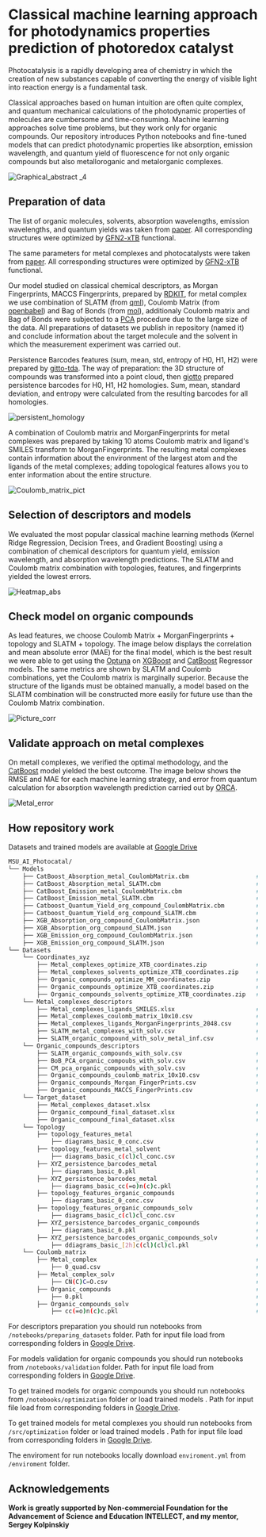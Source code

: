 # Classical machine learning approach for photodynamics properties prediction of photoredox catalyst

Photocatalysis is a rapidly developing area of chemistry in which the creation of new substances capable of converting the energy of visible light into reaction energy is a fundamental task.

Classical approaches based on human intuition are often quite complex, and quantum mechanical calculations of the photodynamic properties of molecules are cumbersome and time-consuming. Machine learning approaches solve time problems, but they work only for organic compounds.
Our repository introduces Python notebooks and fine-tuned models that can predict photodynamic properties like absorption, emission wavelength, and quantum yield of fluorescence for not only organic compounds but also metalloroganic and metalorganic complexes.

![Graphical_abstract _4](https://github.com/Yagr49/Photocatalyst_NN/assets/139890239/baa7d028-31b1-4d2f-9d0d-e23b00215197)





## Preparation of data

The list of organic molecules, solvents, absorption wavelengths, emission wavelengths, and quantum yields was taken from [paper](https://www.nature.com/articles/s41597-020-00634-8). All corresponding structures were optimized by [GFN2-xTB](https://xtb-docs.readthedocs.io/en/latest/) functional.

The same parameters for metal complexes and photocatalysts were taken from [paper](https://www.thieme-connect.com/products/ejournals/abstract/10.1055/a-1390-9065). All corresponding structures were optimized by [GFN2-xTB](https://xtb-docs.readthedocs.io/en/latest/) functional.

Our model studied on classical chemical descriptors, as Morgan Fingerprints, MACCS Fingerprints, prepared by [RDKIT](https://www.rdkit.org/), for metal complex we use combination of SLATM (from [qml](https://pypi.org/project/qml/)), Coulomb Matrix (from [openbabel](https://pypi.org/project/openbabel/#:~:text=Project%20description,-This%20is%20a&text=Open%20Babel%20is%20a%20chemical,%2C%20biochemistry%2C%20or%20related%20areas.)) and Bag of Bonds (from [mol](https://pypi.org/project/molml/)), additionaly Coulomb matrix and Bag of Bonds were subjected to a [PCA](https://scikit-learn.org/stable/modules/generated/sklearn.decomposition.PCA.html) procedure due to the large size of the data. All preparations of datasets we publish in repository (named it) and conclude information about the target molecule and the solvent in which the measurement experiment was carried out. 

Persistence Barcodes features (sum, mean, std, entropy of H0, H1, H2) were prepared by [gitto-tda](https://giotto-ai.github.io/gtda-docs/0.5.1/library.html). The way of preparation: the 3D structure of compounds was transformed into a point cloud, then [giotto](https://giotto-ai.github.io/gtda-docs/0.5.1/library.html) prepared persistence barcodes for H0, H1, H2 homologies. Sum, mean, standard deviation, and entropy were calculated from the resulting barcodes for all homologies.

![persistent_homology](https://github.com/Yagr49/Photocatalyst_NN/assets/139890239/330e2b50-c959-449f-b662-83aff6bdc519)

A combination of Coulomb matrix and MorganFingerprints for metal complexes was prepared by taking 10 atoms Coulomb matrix and ligand's SMILES transform to MorganFingerprints. The resulting metal complexes contain information about the environment of the largest atom and the ligands of the metal complexes; adding topological features allows you to enter information about the entire structure.

![Coulomb_matrix_pict](https://github.com/Yagr49/Photocatalyst_NN/assets/139890239/9c7e2980-3461-4e02-81f9-d99bcfe62748)




## Selection of descriptors and models

We evaluated the most popular classical machine learning methods (Kernel Ridge Regression, Decision Trees, and Gradient Boosting) using a combination of chemical descriptors for quantum yield, emission wavelength, and absorption wavelength predictions. The SLATM and Coulomb matrix combination with topologies, features, and fingerprints yielded the lowest errors.


![Heatmap_abs](https://github.com/Yagr49/Photocatalyst_NN/assets/139890239/8d5e8bf5-8429-4dc9-8422-62174ddbf842)


## Check model on organic compounds
As lead features, we choose Coulomb Matrix + MorganFingerprints + topology and SLATM + topology. The image below displays the correlation and mean absolute error (MAE) for the final model, which is the best result we were able to get using the [Optuna](https://arxiv.org/abs/1907.10902)  on [XGBoost](https://xgboost.readthedocs.io/en/stable/) and [CatBoost](https://catboost.ai/) Regressor models. The same metrics are shown by SLATM and Coulomb combinations, yet the Coulomb matrix is marginally superior. Because the structure of the ligands must be obtained manually, a model based on the SLATM combination will be constructed more easily for future use than the Coulomb Matrix combination.

![Picture_corr](https://github.com/Yagr49/Photocatalyst_NN/assets/139890239/df0e7113-a6bf-414d-968c-1b0609a6f06f)

## Validate approach on metal complexes

On metall complexes, we verified the optimal methodology, and the [CatBoost](https://catboost.ai/) model yielded the best outcome. The image below shows the RMSE and MAE for each machine learning strategy, and error from quantum calculation for absorption wavelength prediction carried out by [ORCA](https://orcaforum.kofo.mpg.de/).

![Metal_error](https://github.com/Yagr49/Photocatalyst_NN/assets/139890239/195d10db-f8b1-4a07-a8e9-6308ffc774e7)

## How repository work

Datasets and trained models are available at [Google Drive](https://drive.google.com/drive/u/2/folders/1KzQ7TYHFC6to7_y65IolNAQtIaz7IJ-O)

```bash
MSU_AI_Photocatal/
└── Models
    ├── CatBoost_Absorption_metal_CoulombMatrix.cbm                   # CatBoost model for Absorption wavelenght prediction trained on combination Coulomb Matrix 10x10 + ligand MorganFingerptints + topologies feautures 
    ├── CatBoost_Absorption_metal_SLATM.cbm                           # CatBoost model for Absorption wavelenght prediction trained on combination SLATM + topologies feautures 
    ├── CatBoost_Emission_metal_CoulombMatrix.cbm                     # CatBoost model for Emission wavelenght prediction trained on combination Coulomb Matrix 10x10 + ligand MorganFingerptints + topologies feautures 
    ├── CatBoost_Emission_metal_SLATM.cbm                             # CatBoost model for Emission wavelenght prediction trained on combination SLATM + topologies feautures 
    ├── Catboost_Quantum_Yield_org_compound_CoulombMatrix.cbm         # CatBoost model for Quantum Yield prediction trained on combination Coulomb Matrix 10x10 + ligand MorganFingerptints + topologies feautures 
    ├── Catboost_Quantum_Yield_org_compound_SLATM.cbm                 # CatBoost model for Quantum Yield prediction trained on combination SLATM + topologies feautures 
    ├── XGB_Absorption_org_compound_CoulombMatrix.json                # XGBoost model for Emission wavelenght prediction trained on combination Coulomb Matrix 10x10 + ligand MorganFingerptints + topologies feautures
    ├── XGB_Absorption_org_compound_SLATM.json                        # XGBoost model for Emission wavelenght prediction trained on combination SLATM + topologies feautures
    ├── XGB_Emission_org_compound_CoulombMatrix.json                  # XGBoost model for Emission wavelenght prediction trained on combination Coulomb Matrix 10x10 + ligand MorganFingerptints + topologies feautures
    ├── XGB_Emission_org_compound_SLATM.json                          # XGBoost model for Emission wavelenght prediction trained on combination SLATM + topologies feautures
└── Datasets
    └── Coordinates_xyz
        ├── Metal_complexes_optimize_XTB_coordinates.zip              # Archive of GFN2-xTB optimized metal complexes structures in .xyz format 
        ├── Metal_complexes_solvents_optimize_XTB_coordinates.zip     # Archive of GFN2-xTB optimized metal complex's solvents structures in .xyz format
        ├── Organic_compounds_optimize_MM_coordinates.zip             # Archive of Molecular Mechanics optimized organic compounds structures in .xyz format
        ├── Organic_compounds_optimize_XTB_coordinates.zip            # Archive of GFN2-xTB optimized organic compounds structures in .xyz format
        ├── Organic_compounds_solvents_optimize_XTB_coordinates.zip   # Archive of GFN2-xTB optimized organic compound's solvent structures in .xyz format
    └── Metal_complexes_descriptors
        ├── Metal_complexes_ligands_SMILES.xlsx                       # SMILES Dataset of ligands corresponding metal complex
        ├── Metal_complexes_coulomb_matrix_10x10.csv                  # Coulomb Matrix metal complex and solvents Dataset , shape 10x10
        ├── Metal_complexes_ligands_MorganFingerprints_2048.csv       # Morgan FingerPrints Dataset of ligands corresponding metal complex and solvents
        ├── SLATM_metal_complexes_with_solv.csv                       # SLATM metal complex and solvents Dataset
        ├── SLATM_organic_compound_with_solv_metal_inf.csv            # SLATM organic compounds and solvents Dataset with metal complexes charge distribution
    └── Organic_compounds_descriptors
        ├── SLATM_organic_compounds_with_solv.csv                     # SLATM organic compounds and solvents Dataset
        ├── BoB_PCA_organic_compoubs_with_solv.csv                    # Bag of Bonds after PCA for organic compounds and solvents Dataset
        ├── CM_pca_organic_compounds_with_solv.csv                    # Coulomb Matrix after PCA for organic compounds and solvents Dataset
        ├── Organic_compounds_coulomb_matrix_10x10.csv                # Coulomb Matrix 10x10 for organic compounds and solvents Dataset
        ├── Organic_compounds_Morgan_FingerPrints.csv                 # Morgan FingerPrints for organic compounds and solvents Dataset
        ├── Organic_compounds_MACCS_FingerPrints.csv                  # MACCS FingerPrints for organic compounds and solvents Dataset
    └── Target_dataset
        ├── Metal_complexes_dataset.xlsx                              # Dataset consist Absorption, Emission wavelenght, Molecular weight and SMILES of corresponding solvents for metal complex
        ├── Organic_compound_final_dataset.xlsx                       # Dataset consist Imputed Absorption, Emission wavelenght, Quantum Yield, Molecular weight and SMILES of corresponding solvent for organic compounds
        ├── Organic_compound_final_dataset.xlsx                       # Dataset consist Absorption, Emission wavelenght, Quantum Yield, Molecular weight and SMILES of corresponding solvent for organic compounds from [paper](https://www.nature.com/articles/s41597-020-00634-8)
    └── Topology
        ├── topology_features_metal                                   # Folder with topology features (sum,mean,std,entropy of barcodes) for metal complexes
            ├── diagrams_basic_0_conc.csv                             # Example of topology features file
        ├── topology_features_metal_solvent                           # Folder with topology features (sum,mean,std,entropy of barcodes) for metal complex solvents
            ├── diagrams_basic_c(cl)cl_conc.csv                       # Example of topology features file
        ├── XYZ_persistence_barcodes_metal                            # Folder with persistence barcodes features for metal complex solvents
            ├── diagrams_basic_0.pkl                                  # Example of persistence barcodes file
        ├── XYZ_persistence_barcodes_metal                            # Folder with persistence barcodes for metal complex solvents
            ├── diagrams_basic_cc(=o)n(c)c.pkl                        # Example of persistence barcodes file
        ├── topology_features_organic_compounds                       # Dataset consist topology features (sum,mean,std,entropy of barcodes) for metal complexes and correspondibg solvents
            ├── diagrams_basic_0_conc.csv                             # Example of topology features file
        ├── topology_features_organic_compounds_solv                  # Dataset consist topology features (sum,mean,std,entropy of barcodes) for organic compounds and correspondibg solvents
            ├── diagrams_basic_c(cl)cl_conc.csv                       # Example of topology features file
        ├── XYZ_persistence_barcodes_organic_compounds                # Folder with persistence barcodes features for metal complex solvents
            ├── diagrams_basic_0.pkl                                  # Example of persistence barcodes file
        ├── XYZ_persistence_barcodes_organic_compounds_solv           # Folder with persistence barcodes for metal complex solvents
            ├── ddiagrams_basic_[2h]c(cl)(cl)cl.pkl                   # Example of persistence barcodes file
    └── Coulomb_matrix
        ├── Metal_complex                                             # Folder with topology features (sum,mean,std,entropy of barcodes) for metal complexes
            ├── 0_quad.csv                                            # Example of Coulomb matrix file
        ├── Metal_complex_solv                                        # Folder with topology features (sum,mean,std,entropy of barcodes) for metal complex solvents
            ├── CN(C)C=O.csv                                          # Example of Coulomb matrix file
        ├── Organic_compounds                                         # Folder with persistence barcodes features for metal complex solvents
            ├── 0.pkl                                                 # Example of Coulomb matrix file
        ├── Organic_compounds_solv                                    # Folder with persistence barcodes for metal complex solvents
            ├── cc(=o)n(c)c.pkl                                       # Example of Coulomb matrix file

```

For descriptors preparation you should run notebooks from `/notebooks/preparing_datasets` folder. Path for input file load from corresponding folders in [Google Drive](https://drive.google.com/drive/u/2/folders/1KzQ7TYHFC6to7_y65IolNAQtIaz7IJ-O).

For models validation for organic compounds you should run notebooks from `/notebooks/validation` folder. Path for input file load from corresponding folders in [Google Drive](https://drive.google.com/drive/u/2/folders/1KzQ7TYHFC6to7_y65IolNAQtIaz7IJ-O).

To get trained models for organic compounds you should run notebooks from `/notebooks/optimization` folder or load trained models . Path for input file load from corresponding folders in [Google Drive](https://drive.google.com/drive/u/2/folders/1KzQ7TYHFC6to7_y65IolNAQtIaz7IJ-O). 

To get trained models for metal complexes you should run notebooks from `/src/optimization` folder or load trained models . Path for input file load from corresponding folders in [Google Drive](https://drive.google.com/drive/u/2/folders/1KzQ7TYHFC6to7_y65IolNAQtIaz7IJ-O).

The enviroment for run notebooks locally download `enviroment.yml` from `/enviroment` folder.
        
## Acknowledgements

**Work is greatly supported by Non-commercial Foundation for the Advancement of Science and Education INTELLECT, and my mentor, Sergey Kolpinskiy**
